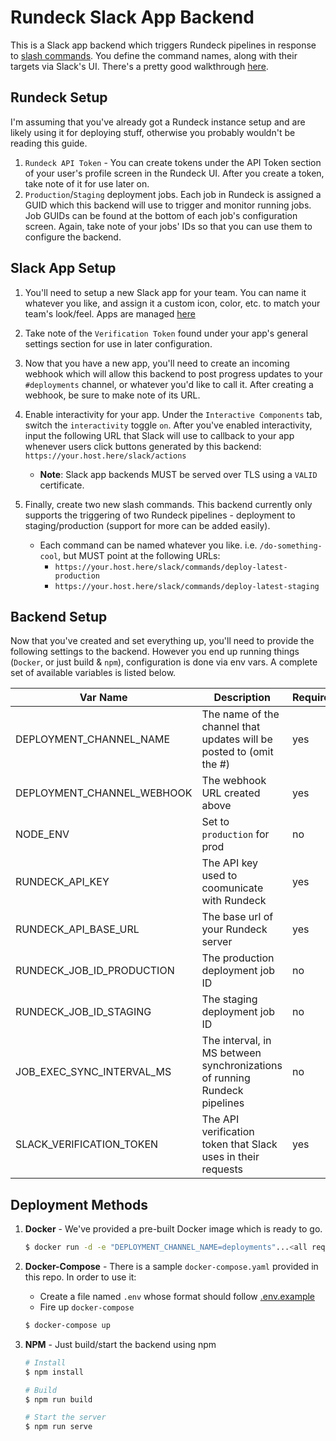 # Rundeck Slack App Backend
This is a Slack app backend which triggers Rundeck pipelines in response to [slash commands](https://api.slack.com/slash-commands).
You define the command names, along with their targets via Slack's UI. There's a pretty good walkthrough [here](https://api.slack.com/tutorials/your-first-slash-command).

## Rundeck Setup
I'm assuming that you've already got a Rundeck instance setup and are likely using it for deploying stuff, otherwise you probably wouldn't be reading this guide.

1. `Rundeck API Token` - You can create tokens under the API Token section of your user's profile screen in the Rundeck UI. After you create a token, take note of it for use later on.
2. `Production`/`Staging` deployment jobs. Each job in Rundeck is assigned a GUID which this backend will use to trigger and monitor running jobs. Job GUIDs can be found at the bottom of each job's configuration screen. Again, take note of your jobs' IDs so that you can use them to configure the backend.

## Slack App Setup
1. You'll need to setup a new Slack app for your team. You can name it whatever you like, and assign it a custom icon, color, etc. to match your team's look/feel. Apps are managed [here](https://api.slack.com/apps)

2. Take note of the `Verification Token` found under your app's general settings section for use in later configuration.

3. Now that you have a new app, you'll need to create an incoming webhook which will allow this backend to post progress updates to your `#deployments` channel, or whatever you'd like to call it. After creating a webhook, be sure to make note of its URL.

4. Enable interactivity for your app. Under the `Interactive Components` tab, switch the `interactivity` toggle `on`. After you've enabled interactivity, input the following URL that Slack will use to callback to your app whenever users click buttons generated by this backend: `https://your.host.here/slack/actions`
    - **Note**: Slack app backends MUST be served over TLS using a `VALID` certificate. 
 
 5. Finally, create two new slash commands. This backend currently only supports the triggering of two Rundeck pipelines - deployment to staging/production (support for more can be added easily).
    - Each command can be named whatever you like. i.e. `/do-something-cool`, but MUST point at the following URLs: 
        - `https://your.host.here/slack/commands/deploy-latest-production`
        - `https://your.host.here/slack/commands/deploy-latest-staging`

## Backend Setup
Now that you've created and set everything up, you'll need to provide the following settings to the backend. However you end up running things (`Docker`, or just build & `npm`), configuration is done via env vars. A complete set of available variables is listed below. 

| Var Name  | Description  | Required  |
|---|---|---|
|DEPLOYMENT_CHANNEL_NAME|The name of the channel that updates will be posted to (omit the #)|yes|
|DEPLOYMENT_CHANNEL_WEBHOOK|The webhook URL created above|yes|
|NODE_ENV|Set to `production` for prod|no|
|RUNDECK_API_KEY|The API key used to coomunicate with Rundeck|yes|
|RUNDECK_API_BASE_URL|The base url of your Rundeck server|yes|
|RUNDECK_JOB_ID_PRODUCTION|The production deployment job ID|no|
|RUNDECK_JOB_ID_STAGING|The staging deployment job ID|no|
|JOB_EXEC_SYNC_INTERVAL_MS|The interval, in MS between synchronizations of running Rundeck pipelines|no|
|SLACK_VERIFICATION_TOKEN|The API verification token that Slack uses in their requests|yes|

## Deployment Methods
1. **Docker** - We've provided a pre-built Docker image which is ready to go.

    ```bash
    $ docker run -d -e "DEPLOYMENT_CHANNEL_NAME=deployments"...<all required vars here> -p "8080:8080" craigrueda/rundeck-slack-app:latest
    ```
2. **Docker-Compose** - There is a sample `docker-compose.yaml` provided in this repo. In order to use it:

    - Create a file named `.env` whose format should follow [.env.example](.env.example)
    - Fire up `docker-compose`
    ```bash
    $ docker-compose up
    ```
3. **NPM** - Just build/start the backend using npm

    ```bash
    # Install
    $ npm install

    # Build
    $ npm run build

    # Start the server
    $ npm run serve
    ```

